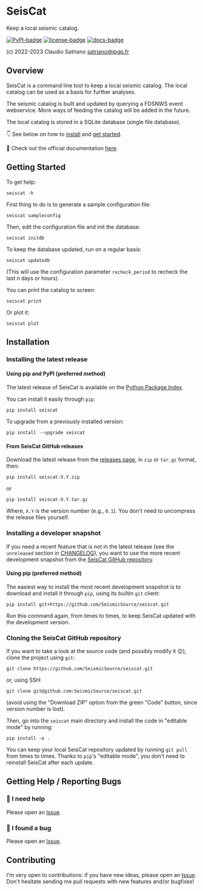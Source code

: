 # SeisCat

Keep a local seismic catalog.

[![PyPI-badge]][PyPI-link]
[![license-badge]][license-link]
[![docs-badge]][docs-link]

(c) 2022-2023 Claudio Satriano <satriano@ipgp.fr>

## Overview

SeisCat is a command line tool to keep a local seismic catalog.
The local catalog can be used as a basis for further analyses.

The seismic catalog is built and updated by querying a FDSNWS event webservice.
More ways of feeding the catalog will be added in the future.

The local catalog is stored in a SQLite database (single file database).

👇  See below on how to [install](#installation) and
[get started](#getting-started).

📖 Check out the official documentation [here](https://seiscat.rtfd.io).

## Getting Started

To get help:

    seiscat -h

First thing to do is to generate a sample configuration file:

    seiscat sampleconfig

Then, edit the configuration file and init the database:

    seiscat initdb

To keep the database updated, run on a regular basis:

    seiscat updatedb

(This will use the configuration parameter `recheck_period` to recheck the
last *n* days or hours).

You can print the catalog to screen:

    seiscat print

Or plot it:

    seiscat plot

## Installation

### Installing the latest release

#### Using pip and PyPI (preferred method)

The latest release of SeisCat is available on the
[Python Package Index](https://pypi.org/project/seiscat/).

You can install it easily through `pip`:

    pip install seiscat

To upgrade from a previously installed version:

    pip install --upgrade seiscat

#### From SeisCat GitHub releases

Download the latest release from the
[releases page](https://github.com/SeismicSource/seiscat/releases),
in `zip` or `tar.gz` format, then:

    pip install seiscat-X.Y.zip

or

    pip install seiscat-X.Y.tar.gz

Where, `X.Y` is the version number (e.g., `0.1`).
You don't need to uncompress the release files yourself.

### Installing a developer snapshot

If you need a recent feature that is not in the latest release (see the
`unreleased` section in [CHANGELOG](CHANGELOG.md)), you want to use the more
recent development snapshot from the
[SeisCat GitHub repository](https://github.com/SeismicSource/seiscat).

#### Using pip (preferred method)

The easiest way to install the most recent development snapshot is to download
and install it through `pip`, using its builtin `git` client:

    pip install git+https://github.com/SeismicSource/seiscat.git

Run this command again, from times to times, to keep SeisCat updated with
the development version.

### Cloning the SeisCat GitHub repository

If you want to take a look at the source code (and possibly modify it 😉),
clone the project using `git`:

    git clone https://github.com/SeismicSource/seiscat.git

or, using SSH:

    git clone git@github.com:SeismicSource/seiscat.git

(avoid using the "Download ZIP" option from the green "Code" button, since
version number is lost).

Then, go into the `seiscat` main directory and install the code in "editable
mode" by running:

    pip install -e .

You can keep your local SeisCat repository updated by running `git pull`
from times to times. Thanks to `pip`'s "editable mode", you don't need to
reinstall SeisCat after each update.

## Getting Help / Reporting Bugs

### 🙏 I need help

Please open an [Issue][Issues].

### 🐞 I found a bug

Please open an [Issue][Issues].

## Contributing

I'm very open to contributions: if you have new ideas, please open an
[Issue][Issues].
Don't hesitate sending me pull requests with new features and/or bugfixes!

<!-- Badges and project links -->
[PyPI-badge]: http://img.shields.io/pypi/v/seiscat.svg
[PyPI-link]: https://pypi.python.org/pypi/seiscat
[license-badge]: https://img.shields.io/badge/license-GPLv3-green
[license-link]: https://www.gnu.org/licenses/gpl-3.0.html
[docs-badge]: https://readthedocs.org/projects/seiscat/badge/?version=latest
[docs-link]: https://seiscat.readthedocs.io/en/latest/?badge=latest
[Issues]: https://github.com/SeismicSource/seiscat/issues
